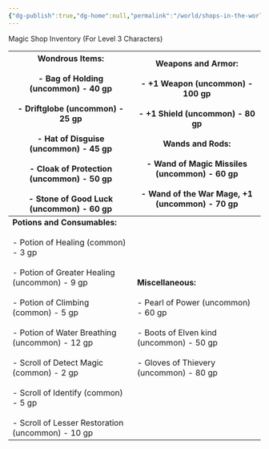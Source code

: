 ```yaml
---
{"dg-publish":true,"dg-home":null,"permalink":"/world/shops-in-the-world/grogans-magic-emporeum/","dgPassFrontmatter":true}
---
```



Magic Shop Inventory (For Level 3 Characters)

| **Wondrous Items:**<br><br>- Bag of Holding (uncommon) - 40 gp<br>    <br>- Driftglobe (uncommon) - 25 gp<br>    <br>- Hat of Disguise (uncommon) - 45 gp<br>    <br>- Cloak of Protection (uncommon) - 50 gp<br>    <br>- Stone of Good Luck (uncommon) - 60 gp<br>                                                                                                                                            | **Weapons and Armor:**<br><br>- +1 Weapon (uncommon) - 100 gp<br>    <br>- +1 Shield (uncommon) - 80 gp<br><br>**Wands and Rods:**<br><br>- Wand of Magic Missiles (uncommon) - 60 gp<br>    <br>- Wand of the War Mage, +1 (uncommon) - 70 gp<br> |
| --------------------------------------------------------------------------------------------------------------------------------------------------------------------------------------------------------------------------------------------------------------------------------------------------------------------------------------------------------------------------------------------------------------- | -------------------------------------------------------------------------------------------------------------------------------------------------------------------------------------------------------------------------------------------------- |
| **Potions and Consumables:**<br><br>- Potion of Healing (common) - 3 gp<br>    <br>- Potion of Greater Healing (uncommon) - 9 gp<br>    <br>- Potion of Climbing (common) - 5 gp<br>    <br>- Potion of Water Breathing (uncommon) - 12 gp<br>    <br>- Scroll of Detect Magic (common) - 2 gp<br>    <br>- Scroll of Identify (common) - 5 gp<br>    <br>- Scroll of Lesser Restoration (uncommon) - 10 gp<br> | **Miscellaneous:**<br><br>- Pearl of Power (uncommon) - 60 gp<br>    <br>- Boots of Elven kind (uncommon) - 50 gp<br>    <br>- Gloves of Thievery (uncommon) - 80 gp                                                                               |






